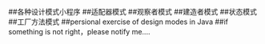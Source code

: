 ##各种设计模式小程序
##适配器模式
##观察者模式
##建造者模式
##状态模式
##工厂方法模式
##persional exercise of design modes in Java
##if something is not right，please notify me....